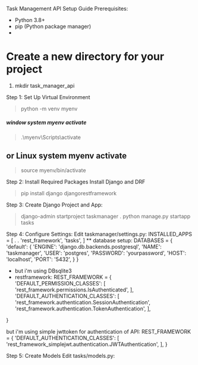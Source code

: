 Task Management API Setup Guide
Prerequisites:
* Python 3.8+
* pip (Python package manager)
* 
# Create a new directory for your project
1. mkdir task_manager_api

Step 1: Set Up Virtual Environment
> python -m venv myenv

##### window system myenv activate
> .\myenv\Scripts\activate 
## or Linux system myenv activate
>source myenv/bin/activate

Step 2: Install Required Packages
Install Django and DRF
> pip install django djangorestframework

Step 3: Create Django Project and App:
>django-admin startproject taskmanager .
>python manage.py startapp tasks

Step 4: Configure Settings:
Edit taskmanager/settings.py:
INSTALLED_APPS = [
      . .
    'rest_framework',
    'tasks',
]
** database setup:
DATABASES = {
    'default': {
        'ENGINE': 'django.db.backends.postgresql',
        'NAME': 'taskmanager',
        'USER': 'postgres',
        'PASSWORD': 'yourpassword',
        'HOST': 'localhost',
        'PORT': '5432',
    }
}
* but i'm using DBsqlite3
* restframework:
   REST_FRAMEWORK = {
    'DEFAULT_PERMISSION_CLASSES': [
        'rest_framework.permissions.IsAuthenticated',
    ],
    'DEFAULT_AUTHENTICATION_CLASSES': [
        'rest_framework.authentication.SessionAuthentication',
        'rest_framework.authentication.TokenAuthentication',
    ],

}

but i'm using simple jwttoken for authentication of API:
REST_FRAMEWORK = {
    'DEFAULT_AUTHENTICATION_CLASSES': [
        'rest_framework_simplejwt.authentication.JWTAuthentication',
    ],
}

Step 5: Create Models
Edit tasks/models.py:
